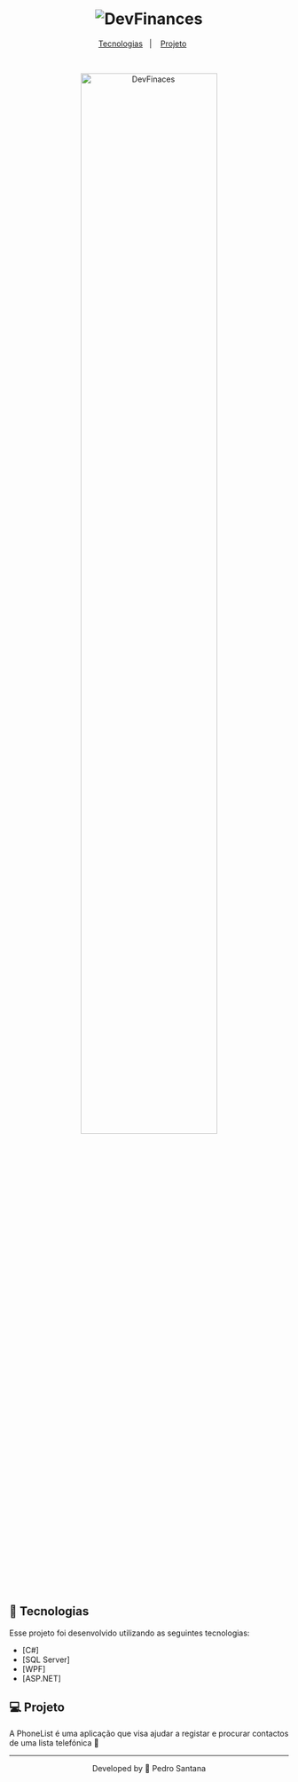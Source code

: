 <h1 align="center">
    <img alt="DevFinances" title="Happy" src="https://i.imgur.com/erAgJJS.png" />
</h1>

<p align="center">
  <a href="#rocket-tecnologias">Tecnologias</a>&nbsp;&nbsp;&nbsp;|&nbsp;&nbsp;&nbsp;
  <a href="#-projeto">Projeto</a>&nbsp;&nbsp;&nbsp;&nbsp;&nbsp;&nbsp;
</p>

<br>

<p align="center">
  <img alt="DevFinaces" src="https://i.imgur.com/VtmBVOQ.png" width="70%">
</p>

## 🚀 Tecnologias

Esse projeto foi desenvolvido utilizando as seguintes tecnologias:

- [C#]
- [SQL Server]
- [WPF]
- [ASP.NET]

## 💻 Projeto

A PhoneList é uma aplicação que visa ajudar a registar e procurar contactos de uma lista telefónica 💜 

---

<p align="center">Developed by 💜 Pedro Santana</p>
